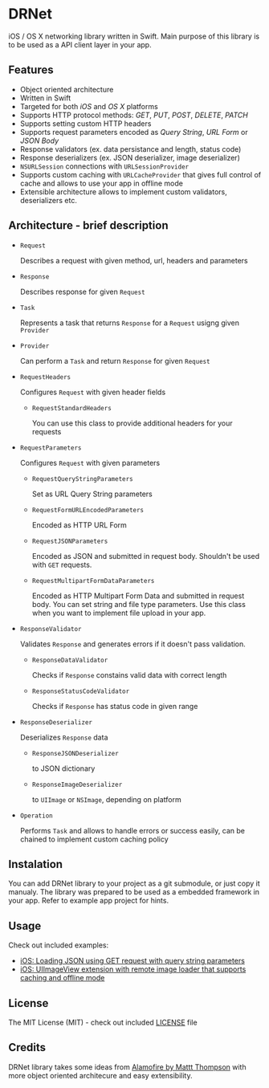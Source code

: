 DRNet
=====

iOS / OS X networking library written in Swift. Main purpose of this library is to be used as a API client layer in your app.

## Features

* Object oriented architecture
* Written in Swift
* Targeted for both _iOS_ and _OS X_ platforms
* Supports HTTP protocol methods: _GET_, _PUT_, _POST_, _DELETE_, _PATCH_
* Supports setting custom HTTP headers
* Supports request parameters encoded as _Query String_, _URL Form_ or _JSON Body_
* Response validators (ex. data persistance and length, status code)
* Response deserializers (ex. JSON deserializer, image deserializer)
* `NSURLSession` connections with `URLSessionProvider`
* Supports custom caching with `URLCacheProvider` that gives full control of cache and allows to use your app in offline mode
* Extensible architecture allows to implement custom validators, deserializers etc.

## Architecture - brief description

* `Request`
    
    Describes a request with given method, url, headers and parameters
    
* `Response`
    
    Describes response for given `Request`
    
* `Task`
    
    Represents a task that returns `Response` for a `Request` usigng given `Provider`
    
* `Provider`
    
    Can perform a `Task` and return `Response` for given `Request`

* `RequestHeaders`
     
     Configures `Request` with given header fields
     
     * `RequestStandardHeaders`
         
         You can use this class to provide additional headers for your requests
         
* `RequestParameters`
     
     Configures `Request` with given parameters
     
    * `RequestQueryStringParameters`
         
         Set as URL Query String parameters
         
    * `RequestFormURLEncodedParameters`
         
         Encoded as HTTP URL Form
         
    * `RequestJSONParameters`
         
         Encoded as JSON and submitted in request body. Shouldn't be used with `GET` requests.
         
    * `RequestMultipartFormDataParameters`
         
         Encoded as HTTP Multipart Form Data and submitted in request body. You can set string and file type parameters. Use this class when you want to implement file upload in your app.
         
* `ResponseValidator`
    
    Validates `Response` and generates errors if it doesn't pass validation.
    
    * `ResponseDataValidator`
       
       Checks if `Response` constains valid data with correct length
       
    * `ResponseStatusCodeValidator`
       
       Checks if `Response` has status code in given range
       
* `ResponseDeserializer`
    
    Deserializes `Response` data
    
    * `ResponseJSONDeserializer`
        
       to JSON dictionary
       
    * `ResponseImageDeserializer`
       
       to `UIImage` or `NSImage`, depending on platform
       
* `Operation`
    
    Performs `Task` and allows to handle errors or success easily, can be chained to implement custom caching policy
    

## Instalation

You can add DRNet library to your project as a git submodule, or just copy it manualy. The library was prepared to be used as a embedded framework in your app. Refer to example app project for hints.

## Usage

Check out included examples:
* [iOS: Loading JSON using GET request with query string parameters](DRNet-Example-iOS/DRNet-Example-iOS/UI/Example1ViewController.swift)
* [iOS: UIImageView extension with remote image loader that supports caching and offline mode](DRNet-Example-iOS/DRNet-Example-iOS/UI/Example2ViewController.swift)

## License

The MIT License (MIT) - check out included [LICENSE](LICENSE) file

## Credits

DRNet library takes some ideas from [Alamofire by Mattt Thompson](https://github.com/Alamofire/Alamofire) with more object oriented architecure and easy extensibility.
